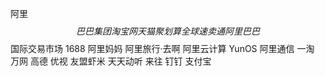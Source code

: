 阿里$$巴巴集团
淘宝网
天猫
聚划算
全球速卖通
阿里巴巴$$国际交易市场
1688
阿里妈妈
阿里旅行·去啊
阿里云计算
YunOS
阿里通信
一淘
万网
高德
优视
友盟虾米
天天动听
来往
钉钉
支付宝
